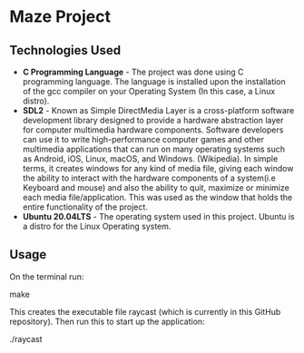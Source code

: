 # Maze Project

## Technologies Used

- **C Programming Language** - The project was done using C programming language. The language is installed upon the installation of the gcc compiler on your Operating System (In this case, a Linux distro).
- **SDL2** - Known as Simple DirectMedia Layer is a cross-platform software development library designed to provide a hardware abstraction layer for computer multimedia hardware components. Software developers can use it to write high-performance computer games and other multimedia applications that can run on many operating systems such as Android, iOS, Linux, macOS, and Windows. (Wikipedia). In simple terms, it creates windows for any kind of media file, giving each window the ability to interact with the hardware components of a system(i.e Keyboard and mouse) and also the ability to quit, maximize or minimize each media file/application. This was used as the window that holds the entire functionality of the project.
- **Ubuntu 20.04LTS** - The operating system used in this project. Ubuntu is a distro for the Linux Operating system.

## Usage

On the terminal run:

make

This creates the executable file raycast (which is currently in this GitHub repository). Then run this to start up the application:

./raycast

